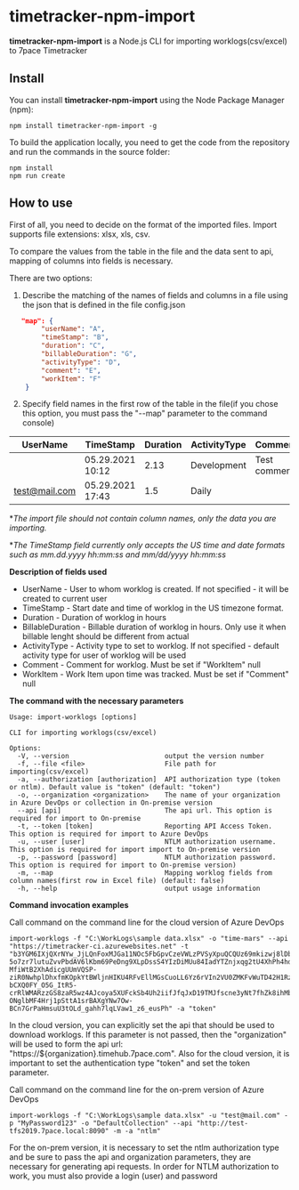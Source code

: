 # timetracker-npm-import

__timetracker-npm-import__ is a Node.js CLI for importing worklogs(csv/excel) to 7pace Timetracker

## Install

You can install __timetracker-npm-import__ using the Node Package Manager (npm):

    npm install timetracker-npm-import -g

To build the application locally, you need to get the code from the repository and run the commands in the source folder:

    npm install
	npm run create

## How to use

First of all, you need to decide on the format of the imported files. Import supports file extensions: xlsx, xls, csv.

To compare the values from the table in the file and the data sent to api, mapping of columns into fields is necessary.

There are two options:
1. Describe the matching of the names of fields and columns in a file using the json that is defined in the file config.json
```json
   "map": {
        "userName": "A",
        "timeStamp": "B", 
        "duration": "C",
        "billableDuration": "G",  
        "activityType": "D", 
        "comment": "E", 
        "workItem": "F"
    }
```
2.  Specify field names in the first row of the table in the file(if you chose this option, you must pass the "--map" parameter to the command console)

| UserName  | TimeStamp  | Duration  | ActivityType  | Comment  | WorkItem  | BillableDuration  |
| ------------ | ------------ | ------------ | ------------ | ------------ | ------------ | ------------ |
|   | 05.29.2021 10:12  | 2.13  | Development  | Test comment  | 22  | 1.13  |
| test@mail.com  | 05.29.2021 17:43  | 1.5  | Daily  |   | 33  |  1 |

**The import file should not contain column names, only the data you are importing.*

**The TimeStamp field currently only accepts the US time and date formats such as mm.dd.yyyy hh:mm:ss and mm/dd/yyyy hh:mm:ss*

**Description of fields used**

- UserName - User to whom worklog is created. If not specified - it will be created to current user
- TimeStamp - Start date and time of worklog in the US timezone format.
- Duration - Duration of worklog in hours
- BillableDuration - Billable duration of worklog in hours. Only use it when billable lenght should be different from actual
- ActivityType - Activity type to set to worklog. If not specified - default activity type for user of worklog will be used
- Comment - Comment for worklog. Must be set if "WorkItem" null
- WorkItem - Work Item upon time was tracked. Must be set if "Comment" null

**The command with the necessary parameters**
```console
Usage: import-worklogs [options]

CLI for importing worklogs(csv/excel)

Options:
  -V, --version                        output the version number
  -f, --file <file>                    File path for importing(csv/excel)
  -a, --authorization [authorization]  API authorization type (token or ntlm). Default value is "token" (default: "token")
  -o, --organization <organization>    The name of your organization in Azure DevOps or collection in On-premise version
  --api [api]                          The api url. This option is required for import to On-premise
  -t, --token [token]                  Reporting API Access Token. This option is required for import to Azure DevOps
  -u, --user [user]                    NTLM authorization username. This option is required for import import to On-premise version
  -p, --password [password]            NTLM authorization password. This option is required for import to On-premise version)
  -m, --map                            Mapping worklog fields from column names(first row in Excel file) (default: false)
  -h, --help                           output usage information
```

**Command invocation examples**

Call command on the command line for the cloud version of Azure DevOps

```console
import-worklogs -f "C:\WorkLogs\sample data.xlsx" -o "time-mars" --api "https://timetracker-ci.azurewebsites.net" -t "b3YGM6IXjQXrNYw_JjLQnFoxMJGa11NOc5FbGpvCzeVWLzPVSyXpuQCQUz69mkizwj8lDbYjA8vW3zFjjd-5o7zr7lutuZvvPbdAV6lKbm69PeDng9XLpDssS4YIzDiMUu84IadYTZnjxqg2tU4XhPh4hdUJyfF-MfiWtB2XhAdicgUUmVQSP-ziR0NwhplDhxfmKOpkYtBWljnHIKU4RFvEllMGsCuoLL6Yz6rVIn2VU0ZMKFvWuTD42H1RzeC4iFoTC-bCXQ0FY_O5G_ItR5-crRlWMARzzGS8zaR5wz4AJcoya5XUFckSb4Uh2iifJfqJxD19TMJfscne3yNt7fhZk8ihMb0rAtCyUhMh-ONglbMF4Hrj1pSttA1srBAXgYNw7Ow-BCn7GrPaHmsuU3tOLd_gahh7lqLVaw1_z6_eusPh" -a "token"
```
In the cloud version, you can explicitly set the api that should be used to download worklogs. If this parameter is not passed, then the "organization" will be used to form the api url: "https://${organization}.timehub.7pace.com". Also for the cloud version, it is important to set the authentication type "token" and set the token parameter.

Call command on the command line for the on-prem version of Azure DevOps

```console
import-worklogs -f "C:\WorkLogs\sample data.xlsx" -u "test@mail.com" -p "MyPassword123" -o "DefaultCollection" --api "http://test-tfs2019.7pace.local:8090" -m -a "ntlm"
```
For the on-prem version, it is necessary to set the ntlm authorization type and be sure to pass the api and organization parameters, they are necessary for generating api requests. In order for NTLM authorization to work, you must also provide a login (user) and password
